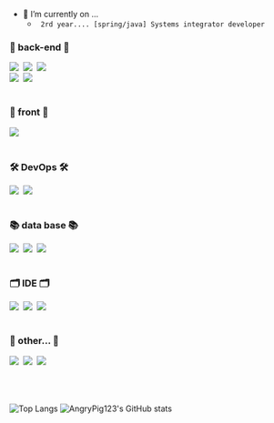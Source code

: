 - 🔭 I’m currently on ...
  - ``` 2rd year.... [spring/java] Systems integrator developer```
    
<h3 align="left"> 👀 back-end 👀 </h3>
<div align="left">
  <img src="https://img.shields.io/badge/spring%20boot-999999.svg?style=for-the-badge&logo=spring&logoColor=white"/>&nbsp
  <img src="https://img.shields.io/badge/spring%20security-999999.svg?style=for-the-badge&logo=spring&logoColor=white"/>&nbsp
  <img src="https://img.shields.io/badge/spring%20data%20jpa-999999.svg?style=for-the-badge&logo=spring&logoColor=white"/>&nbsp
  <br>
  <div align="left">
    <img src="https://img.shields.io/badge/jsp-999999.svg?style=for-the-badge"/>&nbsp
    <img src="https://img.shields.io/badge/thymeleaf-999999.svg?style=for-the-badge"/>&nbsp
  </div>
</div>

<br>

<h3 align="left"> 🎨 front 🎨 </h3>
<div align="left">
  <img src="https://img.shields.io/badge/javascript-999999.svg?style=for-the-badge&logo=javascript&logoColor=white"/>&nbsp
</div>

<br>

<h3 align="left"> 🛠 DevOps 🛠 </h3>
<div align="left">
  <img src="https://img.shields.io/badge/docker-999999.svg?style=for-the-badge&logo=docker&logoColor=white"/>&nbsp
  <img src="https://img.shields.io/badge/git-999999.svg?style=for-the-badge&logo=git&logoColor=white"/>&nbsp
</div>

<br>

<h3 align="left"> 📚 data base 📚 </h3>
<div align="left">
  <img src="https://img.shields.io/badge/mysql-999999.svg?style=for-the-badge&logo=mysql&logoColor=white"/>&nbsp
  <img src="https://img.shields.io/badge/postgresql-999999.svg?style=for-the-badge&logo=postgresql&logoColor=white"/>&nbsp
  <img src="https://img.shields.io/badge/oracle-999999.svg?style=for-the-badge&logo=oracle&logoColor=white"/>&nbsp
</div>

<br>

<h3 align="left"> 🗂 IDE 🗂 </h3>
<div align="left">
  <img src="https://img.shields.io/badge/eclipse-999999.svg?style=for-the-badge&logo=eclipse&logoColor=white"/>&nbsp
  <img src="https://img.shields.io/badge/visual%20studio%20code-999999.svg?style=for-the-badge&logo=visualstudiocode&logoColor=white"/>&nbsp
  <img src="https://img.shields.io/badge/IntelliJ-999999.svg?style=for-the-badge&logo=intellij&logoColor=white"/>&nbsp
</div>

<br>

<h3 align="left"> 🎈 other... 🎈 </h3>
<div align="left">
  <img src="https://img.shields.io/badge/redis-999999.svg?style=for-the-badge&logo=redis&logoColor=white"/>&nbsp
  <img src="https://img.shields.io/badge/slack-999999.svg?style=for-the-badge&logo=slack&logoColor=white"/>&nbsp
  <img src="https://img.shields.io/badge/confluence-999999.svg?style=for-the-badge&logo=confluence&logoColor=white"/>&nbsp
</div>

<br>
<br>
<br>

<div style="display: flex;">
  
![Top Langs](https://github-readme-stats.vercel.app/api/top-langs/?username=AngryPig123&layout=compact)
![AngryPig123's GitHub stats](https://github-readme-stats.vercel.app/api?username=AngryPig123&show_icons=true&theme=radical)

</div>

